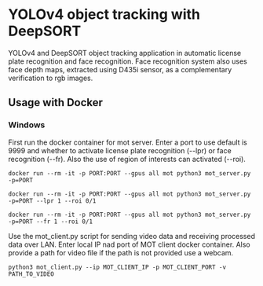 # YOLOv4 object tracking with DeepSORT

YOLOv4 and DeepSORT object tracking application in automatic license plate recognition and face recognition. Face recognition system also uses face depth maps, extracted using D435i sensor, as a complementary verification to rgb images.

## Usage with Docker

### Windows

First run the docker container for mot server. Enter a port to use default is 9999 and whether to activate license plate recognition (--lpr) or face recognition (--fr).
Also the use of region of interests can activated (--roi).

```
docker run --rm -it -p PORT:PORT --gpus all mot python3 mot_server.py -p=PORT

docker run --rm -it -p PORT:PORT --gpus all mot python3 mot_server.py -p=PORT --lpr 1 --roi 0/1

docker run --rm -it -p PORT:PORT --gpus all mot python3 mot_server.py -p=PORT --fr 1 --roi 0/1
```

Use the mot_client.py script for sending video data and receiving processed data over LAN. Enter local IP nad port of MOT client docker container.
Also provide a path for video file if the path is not provided use a webcam.

```
python3 mot_client.py --ip MOT_CLIENT_IP -p MOT_CLIENT_PORT -v PATH_TO_VIDEO
```